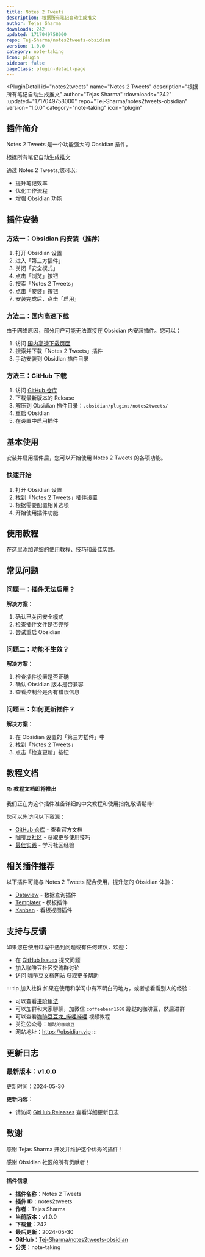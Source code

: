 ```yaml
---
title: Notes 2 Tweets
description: 根据所有笔记自动生成推文
author: Tejas Sharma
downloads: 242
updated: 1717049758000
repo: Tej-Sharma/notes2tweets-obsidian
version: 1.0.0
category: note-taking
icon: plugin
sidebar: false
pageClass: plugin-detail-page
---
```


<PluginDetail
  id="notes2tweets"
  name="Notes 2 Tweets"
  description="根据所有笔记自动生成推文"
  author="Tejas Sharma"
  :downloads="242"
  :updated="1717049758000"
  repo="Tej-Sharma/notes2tweets-obsidian"
  version="1.0.0"
  category="note-taking"
  icon="plugin"
>

<!-- AUTO_GENERATED_START -->
## 插件简介

Notes 2 Tweets 是一个功能强大的 Obsidian 插件。

根据所有笔记自动生成推文

通过 Notes 2 Tweets,您可以:

- 提升笔记效率
- 优化工作流程
- 增强 Obsidian 功能

<!-- AUTO_GENERATED_END -->

<!-- AUTO_GENERATED_START -->
## 插件安装

### 方法一：Obsidian 内安装（推荐）

1. 打开 Obsidian 设置
2. 进入「第三方插件」
3. 关闭「安全模式」
4. 点击「浏览」按钮
5. 搜索「Notes 2 Tweets」
6. 点击「安装」按钮
7. 安装完成后，点击「启用」

### 方法二：国内高速下载

由于网络原因，部分用户可能无法直接在 Obsidian 内安装插件。您可以：

1. 访问 [国内高速下载页面](/zh/documentation/obsidian-plugins-download.html)
2. 搜索并下载「Notes 2 Tweets」插件
3. 手动安装到 Obsidian 插件目录

### 方法三：GitHub 下载

1. 访问 [GitHub 仓库](https://github.com/Tej-Sharma/notes2tweets-obsidian)
2. 下载最新版本的 Release
3. 解压到 Obsidian 插件目录：`.obsidian/plugins/notes2tweets/`
4. 重启 Obsidian
5. 在设置中启用插件

## 基本使用

安装并启用插件后，您可以开始使用 Notes 2 Tweets 的各项功能。

### 快速开始

1. 打开 Obsidian 设置
2. 找到「Notes 2 Tweets」插件设置
3. 根据需要配置相关选项
4. 开始使用插件功能

<!-- AUTO_GENERATED_END -->

<!-- CUSTOM_CONTENT_START:tutorial -->
## 使用教程

在这里添加详细的使用教程、技巧和最佳实践。

<!-- CUSTOM_CONTENT_END:tutorial -->

<!-- SHARED_CONTENT_START -->
## 常见问题

### 问题一：插件无法启用？

**解决方案**：
1. 确认已关闭安全模式
2. 检查插件文件是否完整
3. 尝试重启 Obsidian

### 问题二：功能不生效？

**解决方案**：
1. 检查插件设置是否正确
2. 确认 Obsidian 版本是否兼容
3. 查看控制台是否有错误信息

### 问题三：如何更新插件？

**解决方案**：
1. 在 Obsidian 设置的「第三方插件」中
2. 找到「Notes 2 Tweets」
3. 点击「检查更新」按钮

## 教程文档

📚 **教程文档即将推出**

我们正在为这个插件准备详细的中文教程和使用指南,敬请期待!

您可以先访问以下资源：
- [GitHub 仓库](https://github.com/Tej-Sharma/notes2tweets-obsidian) - 查看官方文档
- [咖啡豆社区](/zh/bases/) - 获取更多使用技巧
- [最佳实践](/zh/best-practices/) - 学习社区经验

## 相关插件推荐

以下插件可能与 Notes 2 Tweets 配合使用，提升您的 Obsidian 体验：

- [Dataview](/zh/plugins/dataview.html) - 数据查询插件
- [Templater](/zh/plugins/templater-obsidian.html) - 模板插件
- [Kanban](/zh/plugins/obsidian-kanban.html) - 看板视图插件

## 支持与反馈

如果您在使用过程中遇到问题或有任何建议，欢迎：

- 在 [GitHub Issues](https://github.com/Tej-Sharma/notes2tweets-obsidian/issues) 提交问题
- 加入咖啡豆社区交流群讨论
- 访问 [咖啡豆文档网站](https://obsidian.vip) 获取更多帮助

::: tip 加入社群
如果在使用和学习中有不明白的地方，或者想看看别人的经验：
- 可以查看[进阶用法](/zh/advanced)
- 可以加群和大家聊聊，加微信 `coffeebean1688` 蹦跶的咖啡豆，然后进群
- 可以查看[咖啡豆豆龙_哔哩哔哩](https://space.bilibili.com/618777356) 视频教程
- 关注公众号：`蹦跶的咖啡豆`
- 网站地址：https://obsidian.vip
:::
<!-- SHARED_CONTENT_END -->

<!-- AUTO_GENERATED_START -->
## 更新日志

### 最新版本：v1.0.0

更新时间：2024-05-30

**更新内容**：
- 请访问 [GitHub Releases](https://github.com/Tej-Sharma/notes2tweets-obsidian/releases) 查看详细更新日志

## 致谢

感谢 Tejas Sharma 开发并维护这个优秀的插件！

感谢 Obsidian 社区的所有贡献者！

---

**插件信息**
- **插件名称**：Notes 2 Tweets
- **插件 ID**：notes2tweets
- **作者**：Tejas Sharma
- **当前版本**：v1.0.0
- **下载量**：242
- **最后更新**：2024-05-30
- **GitHub**：[Tej-Sharma/notes2tweets-obsidian](https://github.com/Tej-Sharma/notes2tweets-obsidian)
- **分类**：note-taking
<!-- AUTO_GENERATED_END -->

</PluginDetail>


